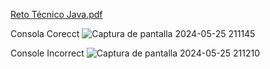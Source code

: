 [Reto Técnico Java.pdf](https://github.com/floreschris/reto-jr-entelgy/files/15409113/Reto.Tecnico.Java.pdf)

Consola Corecct
![Captura de pantalla 2024-05-25 211145](https://github.com/floreschris/reto-jr-entelgy/assets/97532730/b8d1366a-dd20-4187-aa05-18745217c176)

Console Incorrect
![Captura de pantalla 2024-05-25 211210](https://github.com/floreschris/reto-jr-entelgy/assets/97532730/dc706e74-71f1-470c-9fc3-6a6787727fa1)
